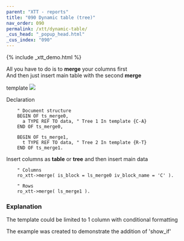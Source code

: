 ```yaml
---
parent: "XTT - reports"
title: "090 Dynamic table (tree)"
nav_order: 090
permalink: /xtt/dynamic-table/
_cus_head: "_popup_head.html"
_cus_index: "090"
---
```


{% include _xtt_demo.html %}

All you have to do is to **merge** your columns first<br/>
And then just insert main table with the second **merge**

template
![](https://raw.githubusercontent.com/wiki/bizhuka/xtt/img/09_templ.png)


Declaration
```abap
    " Document structure
    BEGIN OF ts_merge0,
      a TYPE REF TO data, " Tree 1 In template {C-A}
    END OF ts_merge0,

    BEGIN OF ts_merge1,
      t TYPE REF TO data, " Tree 2 In template {R-T}
    END OF ts_merge1.
```

Insert columns as __table__ or __tree__ and then insert main data
```abap
    " Columns
    ro_xtt->merge( is_block = ls_merge0 iv_block_name = 'C' ).

    " Rows
    ro_xtt->merge( ls_merge1 ).
```

### Explanation
The template could be limited to 1 column with conditional formatting

The example was created to demonstrate the addition of 'show_if'